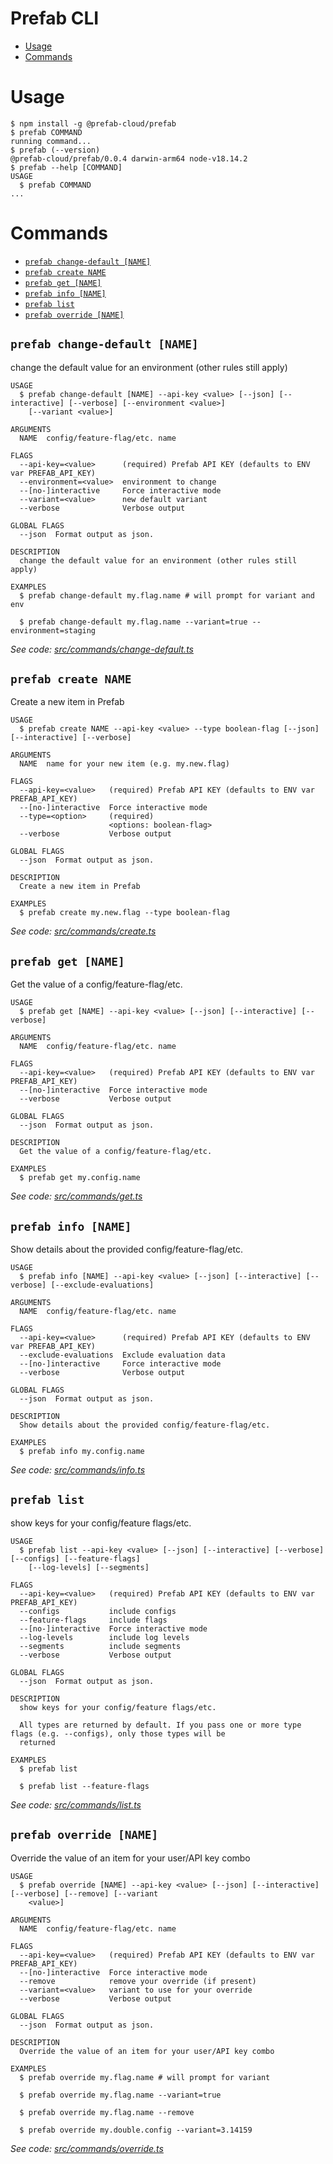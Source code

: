Prefab CLI
=================

<!-- toc -->
* [Usage](#usage)
* [Commands](#commands)
<!-- tocstop -->

# Usage

<!-- usage -->
```sh-session
$ npm install -g @prefab-cloud/prefab
$ prefab COMMAND
running command...
$ prefab (--version)
@prefab-cloud/prefab/0.0.4 darwin-arm64 node-v18.14.2
$ prefab --help [COMMAND]
USAGE
  $ prefab COMMAND
...
```
<!-- usagestop -->

# Commands

<!-- commands -->
* [`prefab change-default [NAME]`](#prefab-change-default-name)
* [`prefab create NAME`](#prefab-create-name)
* [`prefab get [NAME]`](#prefab-get-name)
* [`prefab info [NAME]`](#prefab-info-name)
* [`prefab list`](#prefab-list)
* [`prefab override [NAME]`](#prefab-override-name)

## `prefab change-default [NAME]`

change the default value for an environment (other rules still apply)

```
USAGE
  $ prefab change-default [NAME] --api-key <value> [--json] [--interactive] [--verbose] [--environment <value>]
    [--variant <value>]

ARGUMENTS
  NAME  config/feature-flag/etc. name

FLAGS
  --api-key=<value>      (required) Prefab API KEY (defaults to ENV var PREFAB_API_KEY)
  --environment=<value>  environment to change
  --[no-]interactive     Force interactive mode
  --variant=<value>      new default variant
  --verbose              Verbose output

GLOBAL FLAGS
  --json  Format output as json.

DESCRIPTION
  change the default value for an environment (other rules still apply)

EXAMPLES
  $ prefab change-default my.flag.name # will prompt for variant and env

  $ prefab change-default my.flag.name --variant=true --environment=staging
```

_See code: [src/commands/change-default.ts](https://github.com/prefab-cloud/prefab-cli/blob/v0.0.4/src/commands/change-default.ts)_

## `prefab create NAME`

Create a new item in Prefab

```
USAGE
  $ prefab create NAME --api-key <value> --type boolean-flag [--json] [--interactive] [--verbose]

ARGUMENTS
  NAME  name for your new item (e.g. my.new.flag)

FLAGS
  --api-key=<value>   (required) Prefab API KEY (defaults to ENV var PREFAB_API_KEY)
  --[no-]interactive  Force interactive mode
  --type=<option>     (required)
                      <options: boolean-flag>
  --verbose           Verbose output

GLOBAL FLAGS
  --json  Format output as json.

DESCRIPTION
  Create a new item in Prefab

EXAMPLES
  $ prefab create my.new.flag --type boolean-flag
```

_See code: [src/commands/create.ts](https://github.com/prefab-cloud/prefab-cli/blob/v0.0.4/src/commands/create.ts)_

## `prefab get [NAME]`

Get the value of a config/feature-flag/etc.

```
USAGE
  $ prefab get [NAME] --api-key <value> [--json] [--interactive] [--verbose]

ARGUMENTS
  NAME  config/feature-flag/etc. name

FLAGS
  --api-key=<value>   (required) Prefab API KEY (defaults to ENV var PREFAB_API_KEY)
  --[no-]interactive  Force interactive mode
  --verbose           Verbose output

GLOBAL FLAGS
  --json  Format output as json.

DESCRIPTION
  Get the value of a config/feature-flag/etc.

EXAMPLES
  $ prefab get my.config.name
```

_See code: [src/commands/get.ts](https://github.com/prefab-cloud/prefab-cli/blob/v0.0.4/src/commands/get.ts)_

## `prefab info [NAME]`

Show details about the provided config/feature-flag/etc.

```
USAGE
  $ prefab info [NAME] --api-key <value> [--json] [--interactive] [--verbose] [--exclude-evaluations]

ARGUMENTS
  NAME  config/feature-flag/etc. name

FLAGS
  --api-key=<value>      (required) Prefab API KEY (defaults to ENV var PREFAB_API_KEY)
  --exclude-evaluations  Exclude evaluation data
  --[no-]interactive     Force interactive mode
  --verbose              Verbose output

GLOBAL FLAGS
  --json  Format output as json.

DESCRIPTION
  Show details about the provided config/feature-flag/etc.

EXAMPLES
  $ prefab info my.config.name
```

_See code: [src/commands/info.ts](https://github.com/prefab-cloud/prefab-cli/blob/v0.0.4/src/commands/info.ts)_

## `prefab list`

show keys for your config/feature flags/etc.

```
USAGE
  $ prefab list --api-key <value> [--json] [--interactive] [--verbose] [--configs] [--feature-flags]
    [--log-levels] [--segments]

FLAGS
  --api-key=<value>   (required) Prefab API KEY (defaults to ENV var PREFAB_API_KEY)
  --configs           include configs
  --feature-flags     include flags
  --[no-]interactive  Force interactive mode
  --log-levels        include log levels
  --segments          include segments
  --verbose           Verbose output

GLOBAL FLAGS
  --json  Format output as json.

DESCRIPTION
  show keys for your config/feature flags/etc.

  All types are returned by default. If you pass one or more type flags (e.g. --configs), only those types will be
  returned

EXAMPLES
  $ prefab list

  $ prefab list --feature-flags
```

_See code: [src/commands/list.ts](https://github.com/prefab-cloud/prefab-cli/blob/v0.0.4/src/commands/list.ts)_

## `prefab override [NAME]`

Override the value of an item for your user/API key combo

```
USAGE
  $ prefab override [NAME] --api-key <value> [--json] [--interactive] [--verbose] [--remove] [--variant
    <value>]

ARGUMENTS
  NAME  config/feature-flag/etc. name

FLAGS
  --api-key=<value>   (required) Prefab API KEY (defaults to ENV var PREFAB_API_KEY)
  --[no-]interactive  Force interactive mode
  --remove            remove your override (if present)
  --variant=<value>   variant to use for your override
  --verbose           Verbose output

GLOBAL FLAGS
  --json  Format output as json.

DESCRIPTION
  Override the value of an item for your user/API key combo

EXAMPLES
  $ prefab override my.flag.name # will prompt for variant

  $ prefab override my.flag.name --variant=true

  $ prefab override my.flag.name --remove

  $ prefab override my.double.config --variant=3.14159
```

_See code: [src/commands/override.ts](https://github.com/prefab-cloud/prefab-cli/blob/v0.0.4/src/commands/override.ts)_
<!-- commandsstop -->
